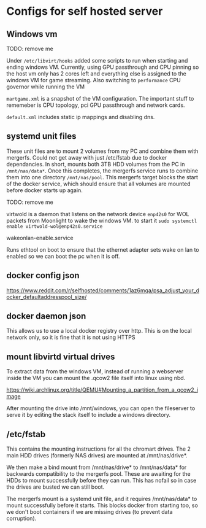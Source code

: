 # Configs for self hosted server

## Windows vm

TODO: remove me

Under `/etc/libvirt/hooks` added some scripts to run when starting and ending windows VM. Currently, using GPU passthrough and CPU pinning so the host vm only has 2 cores left and everything else is assigned to the windows VM for game streaming. Also switching to `performance` CPU governor while running the VM

`martgame.xml` is a snapshot of the VM configuration. The important stuff to rememeber is CPU topology, pci GPU passthrough and network cards. 

`default.xml` includes static ip mappings and disabling dns.


## systemd unit files

These unit files are to mount 2 volumes from my PC and combine them with mergerfs. Could not get away with just /etc/fstab due to docker dependancies. In short, mounts both 3TB HDD volumes from the PC in `/mnt/nas/data*`. Once this completes, the mergerfs service runs to combine them into one directory `/mnt/nas/pool`. This mergerfs target blocks the start of the docker service, which should ensure that all volumes are mounted before docker starts up again.

TODO: remove me

virtwold is a daemon that listens on the network device `enp42s0` for WOL packets from Moonlight to wake the windows VM. to start it `sudo systemctl enable virtwold-wol@enp42s0.service`

wakeonlan-enable.service

Runs ethtool on boot to ensure that the ethernet adapter sets wake on lan to enabled so we can boot the pc when it is off.

## docker config json

https://www.reddit.com/r/selfhosted/comments/1az6mqa/psa_adjust_your_docker_defaultaddresspool_size/

## docker daemon json

This allows us to use a local docker registry over http. This is on the local network only, so it is fine that it is not using HTTPS

## mount libvirtd virtual drives

To extract data from the windows VM, instead of running a webserver inside the VM you can mount the .qcow2 file itself into linux using nbd.

https://wiki.archlinux.org/title/QEMU#Mounting_a_partition_from_a_qcow2_image

After mounting the drive into /mnt/windows, you can open the fileserver to serve it by editing the stack itself to include a windows directory.

## /etc/fstab
This contains the mounting instructions for all the chromart drives. The 2 main HDD drives (formerly NAS drives) are mounted at /mnt/nas/drive*. 

We then make a bind mount from /mnt/nas/drive* to /mnt/nas/data* for backwards compatibility to the mergerfs pool. These are awaiting for the HDDs to mount successfully before they can run. This has nofail so in case the drives are busted we can still boot.

The mergerfs mount is a systemd unit file, and it requires /mnt/nas/data* to mount successfully before it starts. This blocks docker from starting too, so we don't boot containers if we are missing drives (to prevent data corruption).
